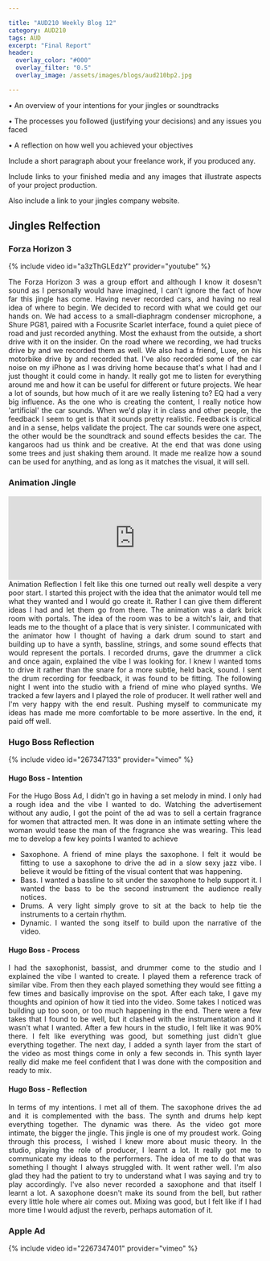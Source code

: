 ```yaml
---

title: "AUD210 Weekly Blog 12"
category: AUD210
tags: AUD
excerpt: "Final Report"
header:
  overlay_color: "#000"
  overlay_filter: "0.5"
  overlay_image: /assets/images/blogs/aud210bp2.jpg

---
```

<style>
body {
text-align: justify}
</style>

• An overview of your intentions for your jingles or soundtracks

• The processes you followed (justifying your decisions) and any issues you faced

• A reflection on how well you achieved your objectives

Include a short paragraph about your freelance work, if you produced any.

Include links to your finished media and any images that illustrate aspects of your project production.

Also include a link to your jingles company website.

## Jingles Relfection



### Forza Horizon 3
{% include video id="a3zThGLEdzY" provider="youtube" %}

The Forza Horizon 3 was a group effort and although I know it dosesn't sound as I personally would have imagined, I can't ignore the fact of how far this jingle has come. Having never recorded cars, and having no real idea of where to begin. We decided to record with what we could get our hands on. We had access to a small-diaphragm condenser microphone, a Shure PG81, paired with a Focusrite Scarlet interface, found a quiet piece of road and just recorded anything. Most the exhaust from the outside, a short drive with it on the insider. On the road where we recording, we had trucks drive by and we recorded them as well. We also had a friend, Luxe, on his motorbike drive by and recorded that. I've also recorded some of the car noise on my iPhone as I was driving home because that's what I had and I just thought it could come in handy. It really got me to listen for everything around me and how it can be useful for different or future projects. We hear a lot of sounds, but how much of it are we really listening to? EQ had a very big influence. As the one who is creating the content, I really notice how 'artificial' the car sounds. When we'd play it in class and other people, the feedback I seem to get is that it sounds pretty realistic. Feedback is critical and in a sense, helps validate the project. The car sounds were one aspect, the other would be the soundtrack and sound effects besides the car. The kangaroos had us think and be creative. At the end that was done using some trees and just shaking them around. It made me realize how a sound can be used for anything, and as long as it matches the visual, it will sell. 




### Animation Jingle
<iframe width="100%" height="166" scrolling="no" frameborder="no" allow="autoplay" src="https://w.soundcloud.com/player/?url=https%3A//api.soundcloud.com/tracks/437603922&color=%234274e4&auto_play=false&hide_related=false&show_comments=true&show_user=true&show_reposts=false&show_teaser=true"></iframe>
Animation Reflection
I felt like this one turned out really well despite a very poor start. I started this project with the idea that the animator would tell me what they wanted and I would go create it. Rather I can give them different ideas I had and let them go from there. The animation was a dark brick room with portals. The idea of the room was to be a witch's lair, and that leads me to the thought of a place that is very sinister. I communicated with the animator how I thought of having a dark drum sound to start and building up to have a synth, bassline, strings, and some sound effects that would represent the portals. I recorded drums, gave the drummer a click and once again, explained the vibe I was looking for. I knew I wanted toms to drive it rather than the snare for a more subtle, held back, sound. I sent the drum recording for feedback, it was found to be fitting. The following night I went into the studio with a friend of mine who played synths. We tracked a few layers and I played the role of producer. It well rather well and I'm very happy with the end result. Pushing myself to communicate my ideas has made me more comfortable to be more assertive. In the end, it paid off well. 

### Hugo Boss Reflection
{% include video id="267347133" provider="vimeo" %}
#### Hugo Boss - Intention
For the Hugo Boss Ad, I didn't go in having a set melody in mind. I only had a rough idea and the vibe I wanted to do. Watching the advertisement without any audio, I got the point of the ad was to sell a certain fragrance for women that attracted men. It was done in an intimate setting where the woman would tease the man of the fragrance she was wearing. This lead me to develop a few key points I wanted to achieve

* Saxophone. A friend of mine plays the saxophone. I felt it would be fitting to use a saxophone to drive the ad in a slow sexy jazz vibe. I believe it would be fitting of the visual content that was happening. 
* Bass. I wanted a bassline to sit under the saxophone to help support it. I wanted the bass to be the second instrument the audience really notices.
* Drums. A very light simply grove to sit at the back to help tie the instruments to a certain rhythm. 
* Dynamic. I wanted the song itself to build upon the narrative of the video. 

#### Hugo Boss - Process
I had the saxophonist, bassist, and drummer come to the studio and I explained the vibe I wanted to create. I played them a reference track of similar vibe. From then they each played something they would see fitting a few times and basically improvise on the spot. After each take, I gave my thoughts and opinion of how it tied into the video. Some takes I noticed was building up too soon, or too much happening in the end.  There were a few takes that I found to be well, but it clashed with the instrumentation and it wasn't what I wanted. After a few hours in the studio, I felt like it was 90% there. I felt like everything was good, but something just didn't glue everything together. The next day, I added a synth layer from the start of the video as most things come in only a few seconds in. This synth layer really did make me feel confident that I was done with the composition and ready to mix. 

#### Hugo Boss - Reflection
In terms of my intentions. I met all of them. The saxophone drives the ad and it is complemented with the bass. The synth and drums help kept everything together. The dynamic was there. As the video got more intimate, the bigger the jingle. This jingle is one of my proudest work. Going through this process, I wished I knew more about music theory. In the studio, playing the role of producer, I learnt a lot. It really got me to communicate my ideas to the performers. The idea of me to do that was something I thought I always struggled with. It went rather well. I'm also glad they had the patient to try to understand what I was saying and try to play accordingly. I've also never recorded a saxophone and that itself I learnt a lot. A saxophone doesn't make its sound from the bell, but rather every little hole where air comes out. Mixing was good, but I felt like if I had more time I would adjust the reverb, perhaps automation of it. 



### Apple Ad
{% include video id="2267347401" provider="vimeo" %}





